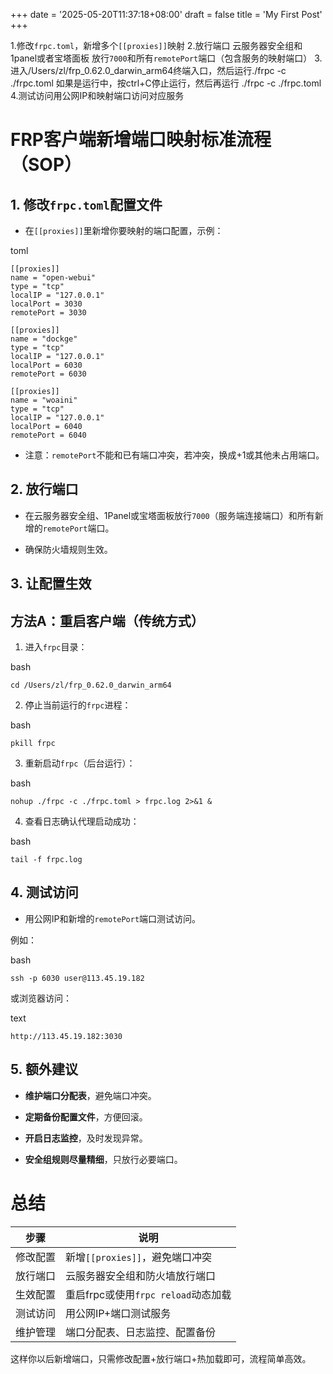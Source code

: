 +++
date = '2025-05-20T11:37:18+08:00'
draft = false
title = 'My First Post'
+++

1.修改`frpc.toml`，新增多个`[[proxies]]`映射
2.放行端口  云服务器安全组和1panel或者宝塔面板 放行`7000`和所有`remotePort`端口（包含服务的映射端口）
3.进入/Users/zl/frp_0.62.0_darwin_arm64终端入口，然后运行./frpc -c ./frpc.toml
如果是运行中，按ctrl+C停止运行，然后再运行 ./frpc -c ./frpc.toml
4.测试访问用公网IP和映射端口访问对应服务

# FRP客户端新增端口映射标准流程（SOP）

## 1. 修改`frpc.toml`配置文件

- 在`[[proxies]]`里新增你要映射的端口配置，示例：
    

toml

```
[[proxies]]
name = "open-webui"
type = "tcp"
localIP = "127.0.0.1"
localPort = 3030
remotePort = 3030

[[proxies]]
name = "dockge"
type = "tcp"
localIP = "127.0.0.1"
localPort = 6030
remotePort = 6030

[[proxies]]
name = "woaini"
type = "tcp"
localIP = "127.0.0.1"
localPort = 6040
remotePort = 6040
```

- 注意：`remotePort`不能和已有端口冲突，若冲突，换成+1或其他未占用端口。
    

## 2. 放行端口

- 在云服务器安全组、1Panel或宝塔面板放行`7000`（服务端连接端口）和所有新增的`remotePort`端口。
    
- 确保防火墙规则生效。
    

## 3. 让配置生效

## 方法A：重启客户端（传统方式）

1. 进入`frpc`目录：
    

bash

```
cd /Users/zl/frp_0.62.0_darwin_arm64
```

2. 停止当前运行的`frpc`进程：
    

bash

```
pkill frpc
```

3. 重新启动`frpc`（后台运行）：
    

bash

```
nohup ./frpc -c ./frpc.toml > frpc.log 2>&1 &
```

4. 查看日志确认代理启动成功：
    

bash

```
tail -f frpc.log
```



## 4. 测试访问

- 用公网IP和新增的`remotePort`端口测试访问。
    

例如：

bash

```
ssh -p 6030 user@113.45.19.182
```

或浏览器访问：

text

```
http://113.45.19.182:3030
```

## 5. 额外建议

- **维护端口分配表**，避免端口冲突。
    
- **定期备份配置文件**，方便回滚。
    
- **开启日志监控**，及时发现异常。
    
- **安全组规则尽量精细**，只放行必要端口。
    

# 总结

|步骤|说明|
|---|---|
|修改配置|新增`[[proxies]]`，避免端口冲突|
|放行端口|云服务器安全组和防火墙放行端口|
|生效配置|重启frpc或使用`frpc reload`动态加载|
|测试访问|用公网IP+端口测试服务|
|维护管理|端口分配表、日志监控、配置备份|

这样你以后新增端口，只需修改配置+放行端口+热加载即可，流程简单高效。
